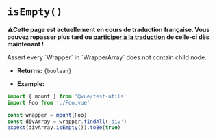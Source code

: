 # `isEmpty()`

<p><strong>⚠Cette page est actuellement en cours de traduction française. Vous pouvez repasser plus tard ou <a href="https://github.com/vuejs-fr/vue-test-utils" target="_blank">participer à la traduction</a> de celle-ci dès maintenant !</strong></p><p>Assert every `Wrapper` in `WrapperArray` does not contain child node.</p>

- **Returns:** `{boolean}`

- **Example:**

```js
import { mount } from '@vue/test-utils'
import Foo from './Foo.vue'

const wrapper = mount(Foo)
const divArray = wrapper.findAll('div')
expect(divArray.isEmpty()).toBe(true)
```

